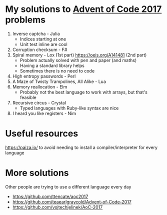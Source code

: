 # My solutions to [Advent of Code 2017](http://adventofcode.com/2017) problems

1. Inverse captcha - Julia
   * Indices starting at one
   * Unit test inline are cool
2. Corruption checksum - F#
3. Spiral memory - Lox (1st part) https://oeis.org/A141481 (2nd part)
   * Problem actually solved with pen and paper (and maths)
   * Having a standard library helps
   * Sometimes there is no need to code
4. High entropy passwords - Perl
5. A Maze of Twisty Trampolines, All Alike - Lua
6. Memory reallocation - Elm
   * Probably not the best language to work with arrays, but that's feasible
7. Recursive circus - Crystal
   * Typed languages with Ruby-like syntax are nice
8. I heard you like registers - Nim


# Useful resources
https://paiza.io/ to avoid needing to install a compiler/interpreter for every language

# More solutions
Other people are trying to use a different language every day
 * https://github.com/ttencate/aoc2017
 * https://github.com/teaearlgraycold/Advent-of-Code-2017
 * https://github.com/vojtechjelinek/AoC-2017

